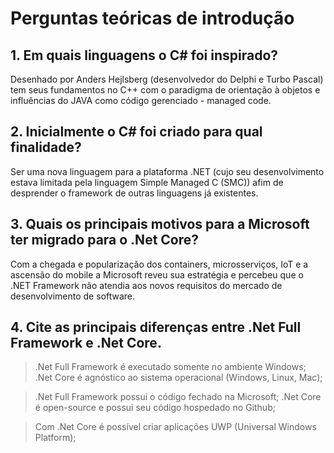 # Perguntas teóricas de introdução

## 1. Em quais linguagens o C# foi inspirado?
Desenhado por Anders Hejlsberg (desenvolvedor do Delphi e Turbo Pascal) tem seus fundamentos no C++ com o paradigma de orientação à objetos e influências do JAVA como código gerenciado - managed code.

## 2. Inicialmente o C# foi criado para qual finalidade?
Ser uma nova linguagem para a plataforma .NET (cujo seu desenvolvimento estava limitada pela linguagem Simple Managed C (SMC)) afim de desprender o framework de outras linguagens já existentes.

## 3. Quais os principais motivos para a Microsoft ter migrado para o .Net Core?
Com a chegada e popularização dos containers, microsserviços, IoT e a ascensão do mobile a Microsoft reveu sua estratégia e percebeu que o .NET Framework não atendia aos novos requisitos do mercado de desenvolvimento de software.

## 4. Cite as principais diferenças entre .Net Full Framework e .Net Core.
> .Net Full Framework é executado somente no ambiente Windows; .Net Core é agnóstico ao sistema operacional (Windows, Linux, Mac);

> .Net Full Framework possui o código fechado na Microsoft; .Net Core é open-source e possui seu código hospedado no Github;

> Com .Net Core é possível criar aplicações UWP (Universal Windows Platform);
